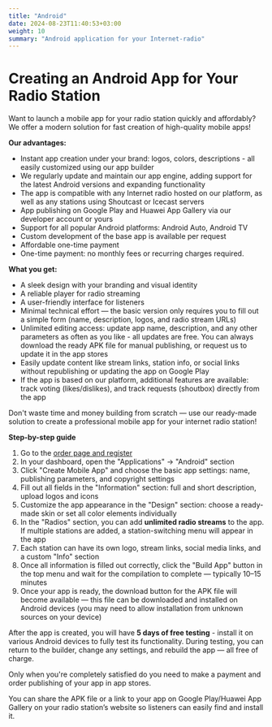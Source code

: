 ```yaml
---
title: "Android"
date: 2024-08-23T11:40:53+03:00
weight: 10
summary: "Android application for your Internet-radio"
---
```


# Creating an Android App for Your Radio Station
Want to launch a mobile app for your radio station quickly and affordably? We offer a modern solution for fast creation of high-quality mobile apps!

**Our advantages:**
- Instant app creation under your brand: logos, colors, descriptions - all easily customized using our app builder
- We regularly update and maintain our app engine, adding support for the latest Android versions and expanding functionality
- The app is compatible with any Internet radio hosted on our platform, as well as any stations using Shoutcast or Icecast servers
- App publishing on Google Play and Huawei App Gallery via our developer account or yours
- Support for all popular Android platforms: Android Auto, Android TV
- Custom development of the base app is available per request
- Affordable one-time payment
- One-time payment: no monthly fees or recurring charges required.

**What you get:**
- A sleek design with your branding and visual identity
- A reliable player for radio streaming
- A user-friendly interface for listeners
- Minimal technical effort — the basic version only requires you to fill out a simple form (name, description, logos, and radio stream URLs)
- Unlimited editing access: update app name, description, and any other parameters as often as you like - all updates are free. You can always download the ready APK file for manual publishing, or request us to update it in the app stores
- Easily update content like stream links, station info, or social links without republishing or updating the app on Google Play
- If the app is based on our platform, additional features are available: track voting (likes/dislikes), and track requests (shoutbox) directly from the app

Don't waste time and money building from scratch — use our ready-made solution to create a professional mobile app for your internet radio station!

**Step-by-step guide**
1. Go to the <a href="https://app.streaming.center/login/" target="_blank">order page and register</a>
2. In your dashboard, open the "Applications" -> "Android" section
3. Click "Create Mobile App" and choose the basic app settings: name, publishing parameters, and copyright settings
4. Fill out all fields in the "Information" section: full and short description, upload logos and icons
5. Customize the app appearance in the "Design" section: choose a ready-made skin or set all color elements individually
6. In the "Radios" section, you can add **unlimited radio streams** to the app. If multiple stations are added, a station-switching menu will appear in the app
7. Each station can have its own logo, stream links, social media links, and a custom "Info" section
8. Once all information is filled out correctly, click the "Build App" button in the top menu and wait for the compilation to complete — typically 10–15 minutes
9. Once your app is ready, the download button for the APK file will become available — this file can be downloaded and installed on Android devices (you may need to allow installation from unknown sources on your device)

After the app is created, you will have **5 days of free testing** - install it on various Android devices to fully test its functionality. During testing, you can return to the builder, change any settings, and rebuild the app — all free of charge.

Only when you're completely satisfied do you need to make a payment and order publishing of your app in app stores.

You can share the APK file or a link to your app on Google Play/Huawei App Gallery on your radio station’s website so listeners can easily find and install it.